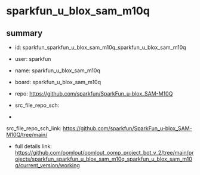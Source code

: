 # sparkfun_u_blox_sam_m10q
 
## summary 
* id: sparkfun_sparkfun_u_blox_sam_m10q_sparkfun_u_blox_sam_m10q
* user: sparkfun
* name: sparkfun_u_blox_sam_m10q
* board: sparkfun_u_blox_sam_m10q
* repo: https://github.com/sparkfun/SparkFun_u-blox_SAM-M10Q



* src_file_repo_sch: 
*
 src_file_repo_sch_link: https://github.com/sparkfun/SparkFun_u-blox_SAM-M10Q/tree/main/
* full details link: https://github.com/oomlout/oomlout_oomp_project_bot_v_2/tree/main/projects/sparkfun_sparkfun_u_blox_sam_m10q_sparkfun_u_blox_sam_m10q/current_version/working  







